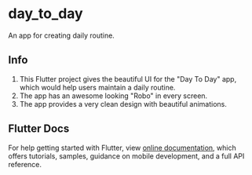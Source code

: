 # day_to_day

An app for creating daily routine. 

## Info

1) This Flutter project gives the beautiful UI for the "Day To Day" app, which would help users maintain a daily routine.
2) The app has an awesome looking "Robo" in every screen.
3) The app provides a very clean design with beautiful animations.

## Flutter Docs

For help getting started with Flutter, view 
[online documentation](https://flutter.io/docs), which offers tutorials, 
samples, guidance on mobile development, and a full API reference.
